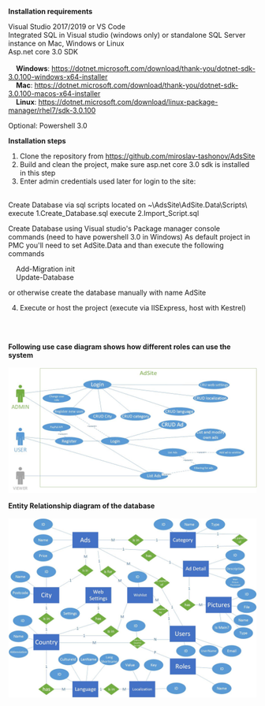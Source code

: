 <b>Installation requirements</b>

Visual Studio 2017/2019 or VS Code<br/>
Integrated SQL in Visual studio (windows only) or standalone SQL Server instance on Mac, Windows or Linux<br/>
Asp.net core 3.0 SDK<br/><br/>
  &nbsp;&nbsp;&nbsp;&nbsp;<b>Windows</b>: https://dotnet.microsoft.com/download/thank-you/dotnet-sdk-3.0.100-windows-x64-installer </br>
  &nbsp;&nbsp;&nbsp;&nbsp;<b>Mac</b>: https://dotnet.microsoft.com/download/thank-you/dotnet-sdk-3.0.100-macos-x64-installer </br>
  &nbsp;&nbsp;&nbsp;&nbsp;<b>Linux</b>: https://dotnet.microsoft.com/download/linux-package-manager/rhel7/sdk-3.0.100 </br>

Optional: Powershell 3.0 <br/>


<b>Installation steps</b>

1. Clone the repository from https://github.com/miroslav-tashonov/AdsSite 
2. Build and clean the project, make sure asp.net core 3.0 sdk is installed in this step 
3. Enter admin credentials used later for login to the site:
<br/>
Create Database via sql scripts located on ~\AdsSite\AdSite.Data\Scripts\
execute 1.Create_Database.sql
execute 2.Import_Script.sql

Create Database using Visual studio's Package manager console commands (need to have powershell 3.0 in Windows)
As default project in PMC you'll need to set AdSite.Data and than execute the following commands

&nbsp;&nbsp;&nbsp;&nbsp;Add-Migration init</br>
&nbsp;&nbsp;&nbsp;&nbsp;Update-Database

or otherwise create the database manually with name AdSite

4. Execute or host the project (execute via IISExpress, host with Kestrel)
<br/>
<br/>

<b>Following use case diagram shows how different roles can use the system</b>
<br/>
<br/>
![alt text](https://github.com/miroslav-tashonov/AdsSite/blob/master/AdSite/wwwroot/img/ad-site-usecase.jpg) 


<b>Entity Relationship diagram of the database</b>
<br/>
<br/>
![alt text](https://github.com/miroslav-tashonov/AdsSite/blob/master/AdSite/wwwroot/img/adsite-Database-ER.jpg) 
